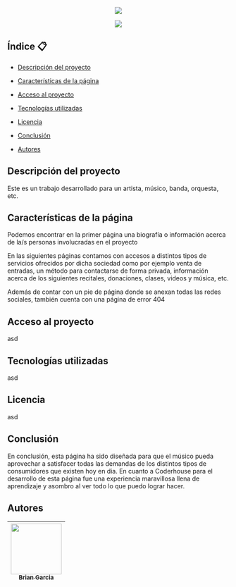<p align="center">
  <img src="https://user-images.githubusercontent.com/106332166/192407463-5c586d1c-9212-4c11-a1c5-1bc8b6c598bd.png">
</p>

<p align="center">
  <img src="https://img.shields.io/badge/STATUS-EN%20DESAROLLO-green">
</p>
   
## Índice :clipboard:

* [Descripción del proyecto](#descripción-del-proyecto)

* [Características de la página](#características-de-la-página)

* [Acceso al proyecto](#acceso-al-proyecto)

* [Tecnologías utilizadas](#tecnologías-utilizadas)

* [Licencia](#licencia)

* [Conclusión](#conclusión)

* [Autores](#autores)

## Descripción del proyecto

Este es un trabajo desarrollado para un artista, músico, banda, orquesta, etc.

## Características de la página

Podemos encontrar en la primer página una biografía o información acerca de la/s personas involucradas en el proyecto

En las siguientes páginas contamos con accesos a distintos tipos de servicios ofrecidos por dicha sociedad como por ejemplo venta de entradas, un método para contactarse de forma privada, información acerca de los siguientes recitales, donaciones, clases, videos y música, etc. 

Además de contar con un pie de página donde se anexan todas las redes sociales, también cuenta con una página de error 404

## Acceso al proyecto

asd

## Tecnologías utilizadas

asd

## Licencia

asd

## Conclusión

En conclusión, esta página ha sido diseñada para que el músico pueda aprovechar a satisfacer todas las demandas de los distintos tipos de consumidores que existen hoy en dia.
En cuanto a Coderhouse para el desarrollo de esta página fue una experiencia maravillosa llena de aprendizaje y asombro al ver todo lo que puedo lograr hacer.

## Autores

| [<img src="https://avatars.githubusercontent.com/u/106332166?s=400&u=af8a2acbf00b65b5d660ea2228a1cb3fdd99e95b&v=4" width=115><br><sub>Brian Garcia</sub>](https://github.com/BrianGarcia26) |
| :---: |
